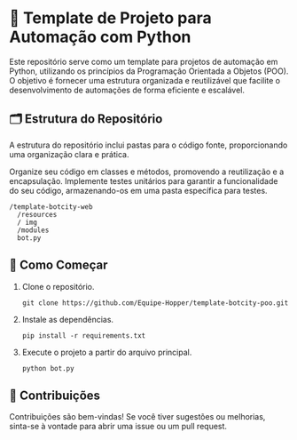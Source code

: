 # 🤖 Template de Projeto para Automação com Python

Este repositório serve como um template para projetos de automação em Python, utilizando os princípios da Programação Orientada a Objetos (POO). O objetivo é fornecer uma estrutura organizada e reutilizável que facilite o desenvolvimento de automações de forma eficiente e escalável.

## 🗂️ Estrutura do Repositório

A estrutura do repositório inclui pastas para o código fonte, proporcionando uma organização clara e prática.

Organize seu código em classes e métodos, promovendo a reutilização e a encapsulação. Implemente testes unitários para garantir a funcionalidade do seu código, armazenando-os em uma pasta específica para testes.

```
/template-botcity-web   
  /resources
  / img   
  /modules
  bot.py
```



## 🚀 Como Começar

1. Clone o repositório.
   ```
   git clone https://github.com/Equipe-Hopper/template-botcity-poo.git
   ```
2. Instale as dependências.
   ```
   pip install -r requirements.txt
   ```
3. Execute o projeto a partir do arquivo principal.
   ```
   python bot.py
   ```

## 🤝 Contribuições

Contribuições são bem-vindas! Se você tiver sugestões ou melhorias, sinta-se à vontade para abrir uma issue ou um pull request.
